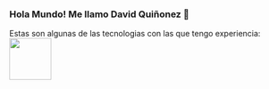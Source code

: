 ### Hola Mundo! Me llamo David Quiñonez 👋

Estas son algunas de las tecnologias con las que tengo experiencia:
<br>
<img width="75" src="https://upload.wikimedia.org/wikipedia/commons/thumb/d/d9/Node.js_logo.svg/1200px-Node.js_logo.svg.png">
<!--
**DQuinonezDev/DQuinonezDev** is a ✨ _special_ ✨ repository because its `README.md` (this file) appears on your GitHub profile.

Here are some ideas to get you started:

- 🔭 I’m currently working on ...
- 🌱 I’m currently learning ...
- 👯 I’m looking to collaborate on ...
- 🤔 I’m looking for help with ...
- 💬 Ask me about ...
- 📫 How to reach me: ...
- 😄 Pronouns: ...d
- ⚡ Fun fact: ...
-->
